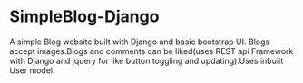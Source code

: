 # SimpleBlog-Django
A simple Blog website built with Django and basic bootstrap UI.
Blogs accept images.Blogs and comments can be liked(uses REST api Framework with Django and jquery for like button toggling and updating).Uses inbuilt User model.
